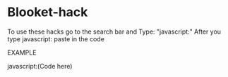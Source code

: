 # Blooket-hack

To use these hacks go to the search bar and Type: "javascript:"
After you type javascript: paste in the code

EXAMPLE

javascript:(Code here)
